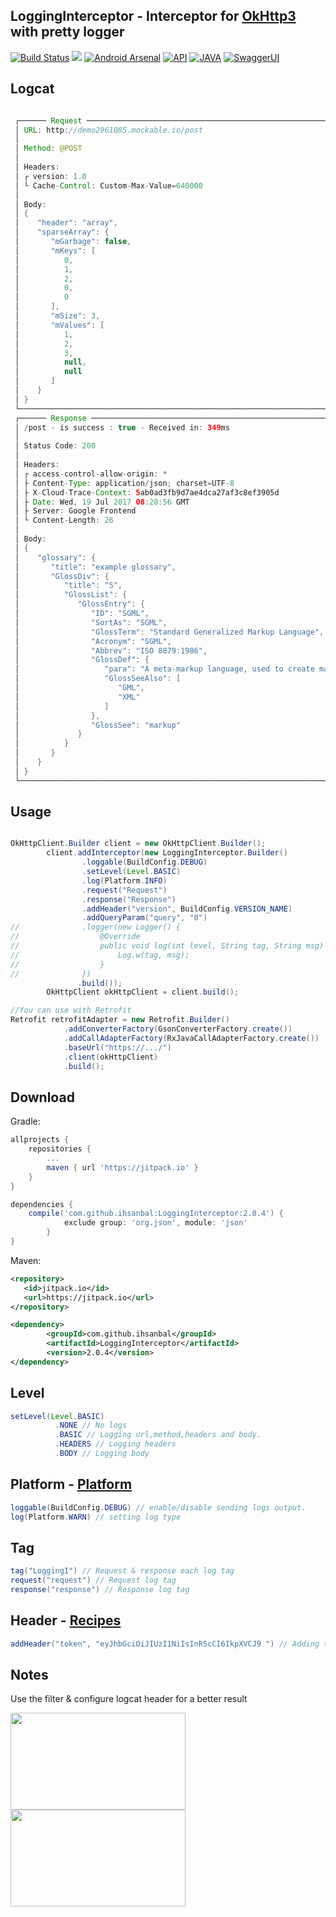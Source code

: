 LoggingInterceptor - Interceptor for [OkHttp3](https://github.com/square/okhttp) with pretty logger
--------

[![Build Status](https://travis-ci.org/ihsanbal/LoggingInterceptor.svg?branch=master)](https://travis-ci.org/ihsanbal/LoggingInterceptor)
[![](https://img.shields.io/badge/AndroidWeekly-%23272-blue.svg?style=flat-square)](http://androidweekly.net/issues/issue-272)
[![Android Arsenal](https://img.shields.io/badge/Android%20Arsenal-LoggingInterceptor-green.svg?style=flat-square)](https://android-arsenal.com/details/1/5870)
[![API](https://img.shields.io/badge/API-9%2B-brightgreen.svg?style=flat-square)](http://www.oracle.com/technetwork/java/javase/downloads/jre7-downloads-1880261.html)
[![JAVA](https://img.shields.io/badge/JAVA-7-brightgreen.svg?style=flat-square)](http://www.oracle.com/technetwork/java/javase/downloads/jre7-downloads-1880261.html)
[![SwaggerUI](https://img.shields.io/badge/Swagger-mockable.io-orange.svg?style=flat-square)](https://www.mockable.io/swagger/index.html?url=https%3A%2F%2Fdemo2961085.mockable.io%3Fopenapi#!/demo2961085)

Logcat
--------
```java

 ┌────── Request ────────────────────────────────────────────────────────────────────────
 │ URL: http://demo2961085.mockable.io/post
 │ 
 │ Method: @POST
 │ 
 │ Headers:
 │ ┌ version: 1.0
 │ └ Cache-Control: Custom-Max-Value=640000
 │ 
 │ Body:
 │ {
 │    "header": "array",
 │    "sparseArray": {
 │       "mGarbage": false,
 │       "mKeys": [
 │          0,
 │          1,
 │          2,
 │          0,
 │          0
 │       ],
 │       "mSize": 3,
 │       "mValues": [
 │          1,
 │          2,
 │          3,
 │          null,
 │          null
 │       ]
 │    }
 │ }
 └───────────────────────────────────────────────────────────────────────────────────────
 ┌────── Response ───────────────────────────────────────────────────────────────────────
 │ /post - is success : true - Received in: 349ms
 │ 
 │ Status Code: 200
 │ 
 │ Headers:
 │ ┌ access-control-allow-origin: *
 │ ├ Content-Type: application/json; charset=UTF-8
 │ ├ X-Cloud-Trace-Context: 5ab0ad3fb9d7ae4dca27af3c8ef3905d
 │ ├ Date: Wed, 19 Jul 2017 08:28:56 GMT
 │ ├ Server: Google Frontend
 │ └ Content-Length: 26
 │ 
 │ Body:
 │ {
 │    "glossary": {
 │       "title": "example glossary",
 │       "GlossDiv": {
 │          "title": "S",
 │          "GlossList": {
 │             "GlossEntry": {
 │                "ID": "SGML",
 │                "SortAs": "SGML",
 │                "GlossTerm": "Standard Generalized Markup Language",
 │                "Acronym": "SGML",
 │                "Abbrev": "ISO 8879:1986",
 │                "GlossDef": {
 │                   "para": "A meta-markup language, used to create markup languages such as DocBook.",
 │                   "GlossSeeAlso": [
 │                      "GML",
 │                      "XML"
 │                   ]
 │                },
 │                "GlossSee": "markup"
 │             }
 │          }
 │       }
 │    }
 │ }
 └───────────────────────────────────────────────────────────────────────────────────────

```

Usage
--------

```java

OkHttpClient.Builder client = new OkHttpClient.Builder();
        client.addInterceptor(new LoggingInterceptor.Builder()
                .loggable(BuildConfig.DEBUG)
                .setLevel(Level.BASIC)
                .log(Platform.INFO)
                .request("Request")
                .response("Response")
                .addHeader("version", BuildConfig.VERSION_NAME)
                .addQueryParam("query", "0")
//              .logger(new Logger() {
//                  @Override
//                  public void log(int level, String tag, String msg) {
//                      Log.w(tag, msg);
//                  }
//              })
               .build());
        OkHttpClient okHttpClient = client.build();

//You can use with Retrofit
Retrofit retrofitAdapter = new Retrofit.Builder()
            .addConverterFactory(GsonConverterFactory.create())
            .addCallAdapterFactory(RxJavaCallAdapterFactory.create())
            .baseUrl("https://.../")
            .client(okHttpClient)
            .build();
```

Download
--------

Gradle:
```groovy
allprojects {
	repositories {
		...
		maven { url 'https://jitpack.io' }
	}
}

dependencies {
	compile('com.github.ihsanbal:LoggingInterceptor:2.0.4') {
        	exclude group: 'org.json', module: 'json'
    	}
}
```

Maven:
```xml
<repository>
   <id>jitpack.io</id>
   <url>https://jitpack.io</url>
</repository>

<dependency>
	    <groupId>com.github.ihsanbal</groupId>
	    <artifactId>LoggingInterceptor</artifactId>
	    <version>2.0.4</version>
</dependency>
```

Level
--------

```java
setLevel(Level.BASIC)
	      .NONE // No logs
	      .BASIC // Logging url,method,headers and body.
	      .HEADERS // Logging headers
	      .BODY // Logging body
```	

Platform - [Platform](https://github.com/square/okhttp/blob/master/okhttp/src/main/java/okhttp3/internal/platform/Platform.java)
--------

```java
loggable(BuildConfig.DEBUG) // enable/disable sending logs output.
log(Platform.WARN) // setting log type
```

Tag
--------

```java
tag("LoggingI") // Request & response each log tag
request("request") // Request log tag
response("response") // Response log tag

```
	
Header - [Recipes](https://github.com/square/okhttp/wiki/Recipes)
--------

```java
addHeader("token", "eyJhbGciOiJIUzI1NiIsInR5cCI6IkpXVCJ9 ") // Adding to request
```

Notes
--------
Use the filter & configure logcat header for a better result

<p align="left">
    <img src="https://github.com/ihsanbal/LoggingInterceptor/blob/master/images/screen_shot_5.png" width="280" height="155"/>
    <img src="https://github.com/ihsanbal/LoggingInterceptor/blob/master/images/screen_shot_4.png" width="280" height="155"/>
</p>
